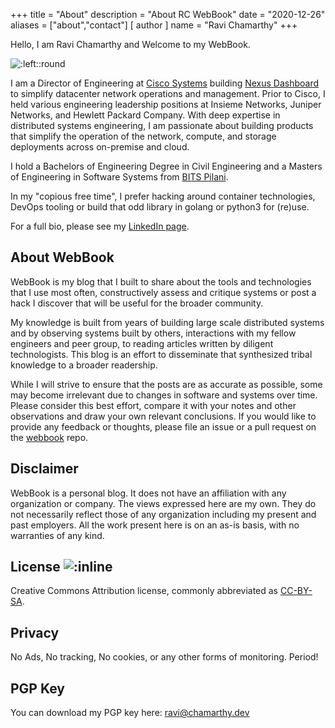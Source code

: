 +++
title = "About"
description = "About RC WebBook"
date = "2020-12-26"
aliases = ["about","contact"]
[ author ]
  name = "Ravi Chamarthy"
+++

Hello, I am Ravi Chamarthy and Welcome to my WebBook.

![:left::round](https://avatars3.githubusercontent.com/u/819205?s=400&u=2f61ca4eb7305bdb5dd9256416074476d3545a79&v=4)

I am a Director of Engineering at [Cisco Systems](https://www.cisco.com)
building [Nexus Dashboard](https://www.cisco.com/go/nexusdashboard) to simplify
datacenter network operations and management. Prior to Cisco, I held various
engineering leadership positions at Insieme Networks, Juniper Networks, and
Hewlett Packard Company. With deep expertise in distributed systems engineering,
I am passionate about building products that simplify the operation of the
network, compute, and storage deployments across on-premise and cloud.

I hold a Bachelors of Engineering Degree in Civil Engineering and a Masters of
Engineering in Software Systems from [BITS Pilani](https://bits-pilani.ac.in/).

In my "copious free time", I prefer hacking around container technologies, DevOps
tooling or build that odd library in golang or python3 for (re)use.

For a full bio, please see my [LinkedIn page](https://linkedin.com/in/ravinag).

## About WebBook

WebBook is my blog that I built to share about the tools and technologies that
I use most often, constructively assess and critique systems or post a hack
I discover that will be useful for the broader community.

My knowledge is built from years of building large scale distributed systems and
by observing systems built by others, interactions with my fellow engineers and
peer group, to reading articles written by diligent technologists. This blog is
an effort to disseminate that synthesized tribal knowledge to a broader
readership.

While I will strive to ensure that the posts are as accurate as possible, some
may become irrelevant due to changes in software and systems over time. Please
consider this best effort, compare it with your notes and other observations and
draw your own relevant conclusions. If you would like to provide any feedback or
thoughts, please file an issue or a pull request on the
[webbook](https://github.com/rchamarthy/webbook) repo.

## Disclaimer

WebBook is a personal blog. It does not have an affiliation with any
organization or company. The views expressed here are my own. They do not
necessarily reflect those of any organization including my present and past
employers. All the work present here is on an as-is basis, with no warranties of
any kind.

## License ![:inline](https://licensebuttons.net/l/by-sa/3.0/88x31.png)

Creative Commons Attribution license, commonly abbreviated as
[CC-BY-SA](https://creativecommons.org/licenses/by/4.0/legalcode).

## Privacy

No Ads, No tracking, No cookies, or any other forms of monitoring. Period!

## PGP Key

You can download my PGP key here: [ravi@chamarthy.dev](/ravi.asc)
